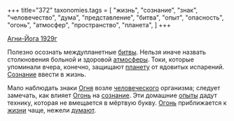 +++
title="372"
taxonomies.tags = [
 "жизнь",
 "сознание",
 "знак",
 "человечество",
 "дума",
 "представление",
 "битва",
 "опыт",
 "опасность",
 "огонь",
 "атмосфер",
 "пространство",
 "планета",
]
+++

[Агни-Йога 1929г](/agni/1929)

Полезно осознать междупланетные [битвы](/tags/битва). Нельзя иначе назвать столкновения больной и здоровой [атмосферы](/tags/атмосфер). Токи, которые упоминали вчера, конечно, защищают [планету](/tags/планета) от ядовитых испарений. [Сознание](/tags/огонь) ввести в жизнь.   

Мало наблюдать знаки [Огня](/tags/огонь) возле [человеческого](/tags/человечество) организма; следует замечать, как влияет [Огонь](/tags/огонь) на [сознание](/tags/сознание). Эти домашние [опыты](/tags/опыт) дадут технику, которая не вмещается в мёртвую букву. [Огонь](/tags/огонь) приближается к [жизни](/tags/жизнь) чаще, нежели [думают](/tags/дума).